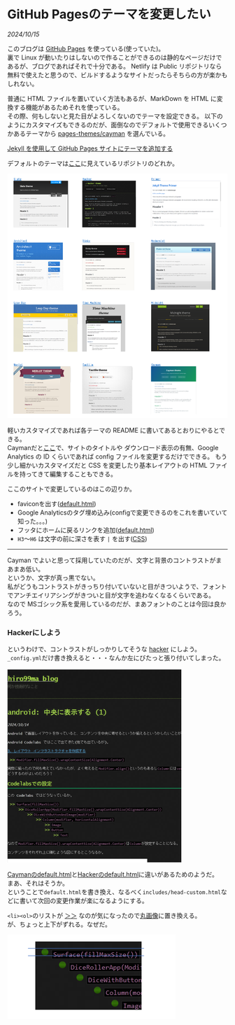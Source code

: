 # GitHub Pagesのテーマを変更したい

<i>2024/10/15</i>

このブログは [GitHub Pages](https://docs.github.com/ja/pages) を使っている(使っていた)。  
裏で Linux が動いたりはしないので作ることができるのは静的なページだけであるが、ブログであればそれで十分である。
Netlify は Public リポジトリなら無料で使えたと思うので、ビルドするようなサイトだったらそちらの方が楽かもしれない。

普通に HTML ファイルを置いていく方法もあるが、MarkDown を HTML に変換する機能があるためそれを使っている。  
その際、何もしないと見た目がよろしくないのでテーマを設定できる。
以下のようにカスタマイズもできるのだが、面倒なのでデフォルトで使用できるいくつかあるテーマから [pages-themes/cayman](https://github.com/pages-themes/cayman) を選んでいる。

[Jekyll を使用して GitHub Pages サイトにテーマを追加する](https://docs.github.com/ja/pages/setting-up-a-github-pages-site-with-jekyll/adding-a-theme-to-your-github-pages-site-using-jekyll)

デフォルトのテーマは[ここ](https://github.com/orgs/pages-themes/repositories?type=all)に見えているリポジトリのどれか。

![image](gh-themes.png)

軽いカスタマイズであれば各テーマの README に書いてあるとおりにやるとできる。  
Caymanだと[ここ](https://github.com/pages-themes/cayman?tab=readme-ov-file#customizing)で、サイトのタイトルや ダウンロード表示の有無、Google Analytics の ID くらいであれば config ファイルを変更するだけでできる。
もう少し細かいカスタマイズだと CSS を変更したり基本レイアウトの HTML ファイルを持ってきて編集することもできる。

ここのサイトで変更しているのはこの辺りか。

* faviconを出す([default.html](https://github.com/hirokuma/hirokuma.github.io/blob/ad046ef38d63758a0489c12cd9f75edb5495542a/_layouts/default.html#L14-L15))
* Google Analyticsのタグ埋め込み(configで変更できるのをこれを書いていて知った。。。)
* フッタにホームに戻るリンクを追加([default.html](https://github.com/hirokuma/hirokuma.github.io/blob/ad046ef38d63758a0489c12cd9f75edb5495542a/_layouts/default.html#L40-L42))
* `H3`～`H6` は文字の前に深さを表す `|` を出す([CSS](https://github.com/hirokuma/hirokuma.github.io/blob/ad046ef38d63758a0489c12cd9f75edb5495542a/assets/css/style.scss))

----

Cayman でよいと思って採用していたのだが、文字と背景のコントラストがまあまあ低い。  
というか、文字が真っ黒でない。  
私がどうもコントラストがきっちり付いていないと目がきついようで、フォントでアンチエイリアシングがきついと目が文字を追わなくなるくらいである。  
なので MSゴシック系を愛用しているのだが、まあフォントのことは今回は良かろう。

### Hackerにしよう

というわけで、コントラストがしっかりしてそうな [hacker](https://pages-themes.github.io/hacker/) にしよう。  
`_config.yml`だけ書き換えると・・・なんか左にびたっと張り付いてしまった。

![image](20241015-gh-1.png)

[Caymanのdefault.html](https://github.com/pages-themes/cayman/blob/56aa6db3b5088a555aa563e8bf071f3d18565d3b/_layouts/default.html)と[Hackerのdefault.html](https://github.com/pages-themes/hacker/blob/e3c8d1ad288894be216002a5bc29fc611aeab9ac/_layouts/default.html)に違いがあるためのようだ。  
まあ、それはそうか。  
ということで`default.html`を書き換え、なるべく`includes/head-custom.html`などに書いて次回の変更作業が楽になるようにする。

`<li><ol>`のリストが [＞＞](https://github.com/pages-themes/hacker/blob/e3c8d1ad288894be216002a5bc29fc611aeab9ac/assets/images/bullet.png) なのが気になったので[丸画像](https://raw.githubusercontent.com/hirokuma/hirokuma.github.io/808afd8172f9a98ddd97b4930057eee19aab6a91/assets/images/bullet.png)に置き換える。  
が、ちょっと上下がずれる。なぜだ。

![image](20241015-gh-2.png)


